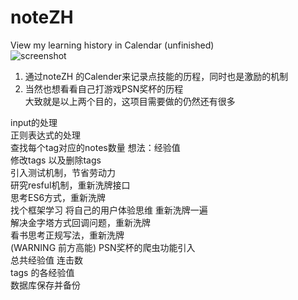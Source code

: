# noteZH
View my learning history in Calendar  (unfinished)  
![screenshot](https://cloud.githubusercontent.com/assets/8627387/13034571/0058407e-d374-11e5-81cd-f6ecbaaa49d0.png)
1. 通过noteZH 的Calender来记录点技能的历程，同时也是激励的机制  
2. 当然也想看看自己打游戏PSN奖杯的历程  
大致就是以上两个目的，这项目需要做的仍然还有很多


input的处理  
正则表达式的处理  
查找每个tag对应的notes数量 想法：经验值  
修改tags 以及删除tags  
引入测试机制，节省劳动力  
研究resful机制，重新洗牌接口  
思考ES6方式，重新洗牌  
找个框架学习 将自己的用户体验思维 重新洗牌一遍  
解决金字塔方式回调问题，重新洗牌  
看书思考正规写法，重新洗牌  
(WARNING 前方高能) PSN奖杯的爬虫功能引入  
总共经验值 连击数  
tags 的各经验值  
数据库保存并备份
